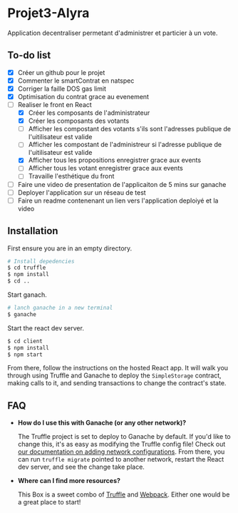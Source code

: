 # Projet3-Alyra

Application decentraliser permetant d'administrer et particier à un vote.

## To-do list

- [x] Créer un github pour le projet
- [x] Commenter le smartContrat en natspec
- [x] Corriger la faille DOS gas limit
- [x] Optimisation du contrat grace au evenement
- [ ] Realiser le front en React
  - [x] Créer les composants de l'administrateur
  - [x] Créer les composants des votants
  - [ ] Afficher les compostant des votants s'ils sont l'adresses publique de l'uitilisateur est valide
  - [ ] Afficher les compostant de l'administreur si l'adresse publique de l'uitilisateur est valide
  - [x] Afficher tous les propositions enregistrer grace aux events
  - [ ] Afficher tous les votant enregistrer grace aux events
  - [ ] Travaille l'esthétique du front
- [ ] Faire une video de presentation de l'applicaiton de 5 mins sur ganache
- [ ] Deployer l'application sur un réseau de test
- [ ] Faire un readme contenenant un lien vers l'application deploiyé et la video

## Installation

First ensure you are in an empty directory.

```sh
# Install depedencies
$ cd truffle
$ npm install
$ cd ..
```

Start ganach.

```sh
# lanch ganache in a new terminal
$ ganache
```

Start the react dev server.

```sh
$ cd client
$ npm install
$ npm start
```

From there, follow the instructions on the hosted React app. It will walk you through using Truffle and Ganache to deploy the `SimpleStorage` contract, making calls to it, and sending transactions to change the contract's state.

## FAQ

- **How do I use this with Ganache (or any other network)?**

  The Truffle project is set to deploy to Ganache by default. If you'd like to change this, it's as easy as modifying the Truffle config file! Check out [our documentation on adding network configurations](https://trufflesuite.com/docs/truffle/reference/configuration/#networks). From there, you can run `truffle migrate` pointed to another network, restart the React dev server, and see the change take place.

- **Where can I find more resources?**

  This Box is a sweet combo of [Truffle](https://trufflesuite.com) and [Webpack](https://webpack.js.org). Either one would be a great place to start!
